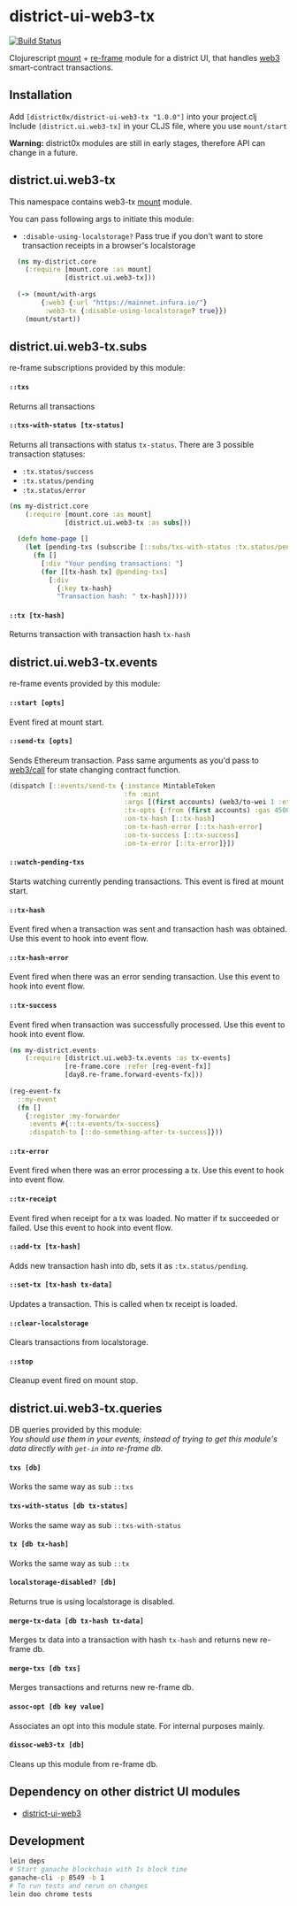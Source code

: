 # district-ui-web3-tx

[![Build Status](https://travis-ci.org/district0x/district-ui-web3-tx.svg?branch=master)](https://travis-ci.org/district0x/district-ui-web3-tx)

Clojurescript [mount](https://github.com/tolitius/mount) + [re-frame](https://github.com/Day8/re-frame) module for a district UI,
that handles [web3](https://github.com/ethereum/web3.js/) smart-contract transactions.  

## Installation
Add `[district0x/district-ui-web3-tx "1.0.0"]` into your project.clj  
Include `[district.ui.web3-tx]` in your CLJS file, where you use `mount/start`

**Warning:** district0x modules are still in early stages, therefore API can change in a future.

## district.ui.web3-tx
This namespace contains web3-tx [mount](https://github.com/tolitius/mount) module.

You can pass following args to initiate this module: 
* `:disable-using-localstorage?` Pass true if you don't want to store transaction receipts in a browser's localstorage


```clojure
  (ns my-district.core
    (:require [mount.core :as mount]
              [district.ui.web3-tx]))
              
  (-> (mount/with-args
        {:web3 {:url "https://mainnet.infura.io/"}
         :web3-tx {:disable-using-localstorage? true}})
    (mount/start))
```

## district.ui.web3-tx.subs
re-frame subscriptions provided by this module:

#### `::txs`
Returns all transactions

#### `::txs-with-status [tx-status]`
Returns all transactions with status `tx-status`. There are 3 possible transaction statuses:
* `:tx.status/success`
* `:tx.status/pending`
* `:tx.status/error`

```clojure
(ns my-district.core
    (:require [mount.core :as mount]
              [district.ui.web3-tx :as subs]))
  
  (defn home-page []
    (let [pending-txs (subscribe [::subs/txs-with-status :tx.status/pending])]  
      (fn []
        [:div "Your pending transactions: "]
        (for [[tx-hash tx] @pending-txs]
          [:div 
            {:key tx-hash}
            "Transaction hash: " tx-hash]))))
```

#### `::tx [tx-hash]`
Returns transaction with transaction hash `tx-hash`

## district.ui.web3-tx.events
re-frame events provided by this module:

#### `::start [opts]`
Event fired at mount start.

#### `::send-tx [opts]`
Sends Ethereum transaction. Pass same arguments as you'd pass to [web3/call](https://github.com/district0x/re-frame-web3-fx#web3call)
for state changing contract function. 

```clojure
(dispatch [::events/send-tx {:instance MintableToken
                             :fn :mint
                             :args [(first accounts) (web3/to-wei 1 :ether)]
                             :tx-opts {:from (first accounts) :gas 4500000}
                             :on-tx-hash [::tx-hash]
                             :on-tx-hash-error [::tx-hash-error]
                             :on-tx-success [::tx-success]
                             :on-tx-error [::tx-error]}])
```

#### `::watch-pending-txs`
Starts watching currently pending transactions. This event is fired at mount start.

#### `::tx-hash`
Event fired when a transaction was sent and transaction hash was obtained. Use this event to hook into event flow.  

#### `::tx-hash-error`
Event fired when there was an error sending transaction. Use this event to hook into event flow.

#### `::tx-success`
Event fired when transaction was successfully processed. Use this event to hook into event flow.

```clojure
(ns my-district.events
    (:require [district.ui.web3-tx.events :as tx-events]
              [re-frame.core :refer [reg-event-fx]]
              [day8.re-frame.forward-events-fx]))
              
(reg-event-fx
  ::my-event
  (fn []
    {:register :my-forwarder
     :events #{::tx-events/tx-success}
     :dispatch-to [::do-something-after-tx-success]}))
```

#### `::tx-error`
Event fired when there was an error processing a tx. Use this event to hook into event flow.

#### `::tx-receipt`
Event fired when receipt for a tx was loaded. No matter if tx succeeded or failed. Use this event to hook into event flow.

#### `::add-tx [tx-hash]`
Adds new transaction hash into db, sets it as `:tx.status/pending`. 

#### `::set-tx [tx-hash tx-data]`
Updates a transaction. This is called when tx receipt is loaded. 

#### `::clear-localstorage`
Clears transactions from localstorage.

#### `::stop`
Cleanup event fired on mount stop.

## district.ui.web3-tx.queries
DB queries provided by this module:  
*You should use them in your events, instead of trying to get this module's 
data directly with `get-in` into re-frame db.*

#### `txs [db]`
Works the same way as sub `::txs`

#### `txs-with-status [db tx-status]`
Works the same way as sub `::txs-with-status`

#### `tx [db tx-hash]`
Works the same way as sub `::tx`

#### `localstorage-disabled? [db]`
Returns true is using localstorage is disabled. 

#### `merge-tx-data [db tx-hash tx-data]`
Merges tx data into a transaction with hash `tx-hash` and returns new re-frame db.

#### `merge-txs [db txs]`
Merges transactions and returns new re-frame db.

#### `assoc-opt [db key value]`
Associates an opt into this module state. For internal purposes mainly.

#### `dissoc-web3-tx [db]`
Cleans up this module from re-frame db. 

## Dependency on other district UI modules
* [district-ui-web3](https://github.com/district0x/district-ui-web3)

## Development
```bash
lein deps
# Start ganache blockchain with 1s block time
ganache-cli -p 8549 -b 1
# To run tests and rerun on changes
lein doo chrome tests
```